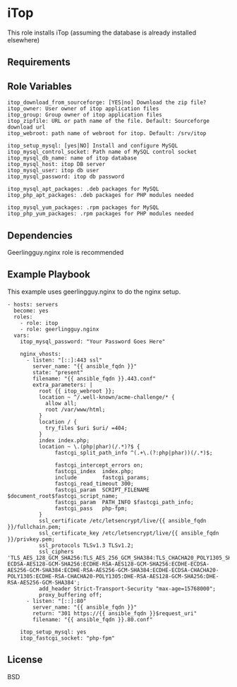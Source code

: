 iTop
=========

This role installs iTop (assuming the database is already installed elsewhere)

Requirements
------------

Role Variables
--------------

```
itop_download_from_sourceforge: [YES|no] Download the zip file?
itop_owner: User owner of itop application files
itop_group: Group owner of itop application files
itop_zipfile: URL or path name of the file. Default: Sourceforge download url
itop_webroot: path name of webroot for itop. Default: /srv/itop

itop_setup_mysql: [yes|NO] Install and configure MySQL
itop_mysql_control_socket: Path name of MySQL control socket
itop_mysql_db_name: name of itop database
itop_mysql_host: itop DB server
itop_mysql_user: itop db user
itop_mysql_password: itop db password

itop_mysql_apt_packages: .deb packages for MySQL
itop_php_apt_packages: .deb packages for PHP modules needed

itop_mysql_yum_packages: .rpm packages for MySQL
itop_php_yum_packages: .rpm packages for PHP modules needed
```


Dependencies
------------

Geerlingguy.nginx role is recommended

Example Playbook
----------------

This example uses geerlingguy.nginx to do the nginx setup.

    - hosts: servers
      become: yes
      roles:
        - role: itop
        - role: geerlingguy.nginx
      vars:
        itop_mysql_password: "Your Password Goes Here"

        nginx_vhosts:
          - listen: "[::]:443 ssl"
            server_name: "{{ ansible_fqdn }}"
            state: "present"
            filename: "{{ ansible_fqdn }}.443.conf"
            extra_parameters: |
              root {{ itop_webroot }};
              location ~ ^/.well-known/acme-challenge/* {
                allow all;
                root /var/www/html;
              }
              location / {
                try_files $uri $uri/ =404;
              }
              index index.php;
              location ~ \.(php|phar)(/.*)?$ {
                   fastcgi_split_path_info ^(.+\.(?:php|phar))(/.*)$;

                   fastcgi_intercept_errors on;
                   fastcgi_index  index.php;
                   include        fastcgi_params;
                   fastcgi_read_timeout 300;
                   fastcgi_param  SCRIPT_FILENAME  $document_root$fastcgi_script_name;
                   fastcgi_param  PATH_INFO $fastcgi_path_info;
                   fastcgi_pass   php-fpm;
              }
              ssl_certificate /etc/letsencrypt/live/{{ ansible_fqdn }}/fullchain.pem;
              ssl_certificate_key /etc/letsencrypt/live/{{ ansible_fqdn }}/privkey.pem;
              ssl_protocols TLSv1.3 TLSv1.2;
              ssl_ciphers 'TLS_AES_128_GCM_SHA256:TLS_AES_256_GCM_SHA384:TLS_CHACHA20_POLY1305_SHA256:ECDHE-ECDSA-AES128-GCM-SHA256:ECDHE-RSA-AES128-GCM-SHA256:ECDHE-ECDSA-AES256-GCM-SHA384:ECDHE-RSA-AES256-GCM-SHA384:ECDHE-ECDSA-CHACHA20-POLY1305:ECDHE-RSA-CHACHA20-POLY1305:DHE-RSA-AES128-GCM-SHA256:DHE-RSA-AES256-GCM-SHA384';
              add_header Strict-Transport-Security "max-age=15768000";
              proxy_buffering off;
          - listen: "[::]:80"
            server_name: "{{ ansible_fqdn }}"
            return: "301 https://{{ ansible_fqdn }}$request_uri"
            filename: "{{ ansible_fqdn }}.80.conf"

        itop_setup_mysql: yes
        itop_fastcgi_socket: "php-fpm"


License
-------

BSD

